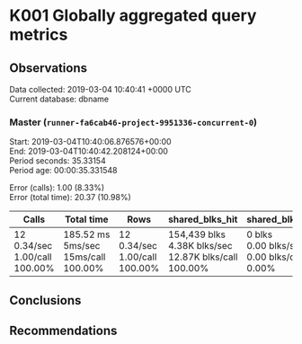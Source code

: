 # K001 Globally aggregated query metrics

## Observations ##
Data collected: 2019-03-04 10:40:41 +0000 UTC  
Current database: dbname  



### Master (`runner-fa6cab46-project-9951336-concurrent-0`) ###
Start: 2019-03-04T10:40:06.876576+00:00  
End: 2019-03-04T10:40:42.208124+00:00  
Period seconds: 35.33154  
Period age: 00:00:35.331548  

Error (calls): 1.00 (8.33%)  
Error (total time): 20.37 (10.98%)

Calls | Total&nbsp;time | Rows | shared_blks_hit | shared_blks_read | shared_blks_dirtied | shared_blks_written | blk_read_time | blk_write_time | kcache_reads | kcache_writes | kcache_user_time_ms | kcache_system_time 
-------|------------|------|-----------------|------------------|---------------------|---------------------|---------------|----------------|--------------|---------------|---------------------|--------------------
12<br/>0.34/sec<br/>1.00/call<br/>100.00% |185.52&nbsp;ms<br/>5ms/sec<br/>15ms/call<br/>100.00% |12<br/>0.34/sec<br/>1.00/call<br/>100.00% |154,439&nbsp;blks<br/>4.38K&nbsp;blks/sec<br/>12.87K&nbsp;blks/call<br/>100.00% |0&nbsp;blks<br/>0.00&nbsp;blks/sec<br/>0.00&nbsp;blks/call<br/>0.00% |0&nbsp;blks<br/>0.00&nbsp;blks/sec<br/>0.00&nbsp;blks/call<br/>0.00% |0&nbsp;blks<br/>0.00&nbsp;blks/sec<br/>0.00&nbsp;blks/call<br/>0.00% |0.00&nbsp;ms<br/>0s/sec<br/>0s/call<br/>0.00% |0.00&nbsp;ms<br/>0s/sec<br/>0s/call<br/>0.00% |0.00&nbsp;bytes<br/>0.00&nbsp;bytes/sec<br/>0.00&nbsp;bytes/call<br/>0.00% |0.00&nbsp;bytes<br/>0.00&nbsp;bytes/sec<br/>0.00&nbsp;bytes/call<br/>0.00% |0.00&nbsp;ms<br/>0s/sec<br/>0s/call<br/>0.00% |0.00&nbsp;ms<br/>0s/sec<br/>0s/call<br/>0.00%





## Conclusions ##


## Recommendations ##

